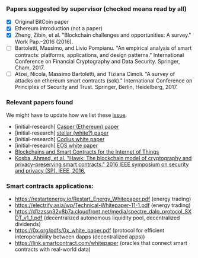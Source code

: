 ### Papers suggested by supervisor (checked means read by all)
- [x] Original BitCoin paper
- [x] Ethereum introduction (not a paper)
- [x] Zheng, Zibin, et al. "Blockchain challenges and opportunities: A survey." Work Pap.–2016 (2016).
- [ ] Bartoletti, Massimo, and Livio Pompianu. "An empirical analysis of smart contracts: platforms, applications, and design patterns." International Conference on Financial Cryptography and Data Security. Springer, Cham, 2017.
- [ ] Atzei, Nicola, Massimo Bartoletti, and Tiziana Cimoli. "A survey of attacks on ethereum smart contracts (sok)." International Conference on Principles of Security and Trust. Springer, Berlin, Heidelberg, 2017.

### Relevant papers found
 We might have to update how we list these [issue](https://github.com/ikdekker/bsc-smart-contract-research/issues/3).
- [initial-research] [Casper (Ethereum) paper](https://arxiv.org/pdf/1710.09437.pdf)
- [initial-research] [stellar (white?) paper](https://www.stellar.org/papers/stellar-consensus-protocol.pdf)
- [initial-research] [Codius white paper](https://github.com/codius/codius-wiki/wiki/White-Paper)
- [initial-research] [EOS white paper](https://github.com/EOSIO/Documentation/blob/master/TechnicalWhitePaper.md)
- [Blockchains and Smart Contracts for the Internet of Things](https://ieeexplore.ieee.org/stamp/stamp.jsp?arnumber=7467408)
- [Kosba, Ahmed, et al. "Hawk: The blockchain model of cryptography and privacy-preserving smart contracts." 2016 IEEE symposium on security and privacy (SP). IEEE, 2016.](https://users.soe.ucsc.edu/~owen/courses/cmps223/papers/hawk.pdf)

### Smart contracts applications:

- https://restartenergy.io/Restart_Energy_Whitepaper.pdf (energy trading)
- https://electrify.asia/wp/Technical-Whitepaper-11-1.pdf (energy trading)
- https://d1zzssn32v8b7a.cloudfront.net/media/spectre_dalp_protocol_SXDT_v1_1.pdf (decentralized autonomous liquidity pool, decentralized dividends)
- https://0x.org/pdfs/0x_white_paper.pdf (protocol for efficient interoperability between dapps (decentralized apps))
- https://link.smartcontract.com/whitepaper (oracles that connect smart contracts with real-world data)